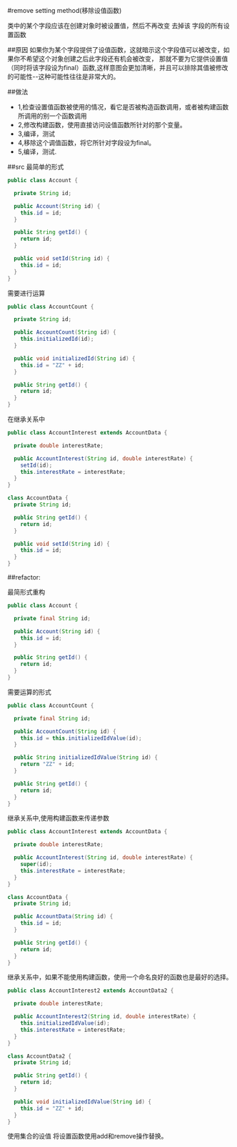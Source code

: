 #remove setting method(移除设值函数)

类中的某个字段应该在创建对象时被设置值，然后不再改变
去掉该 字段的所有设置函数

##原因
如果你为某个字段提供了设值函数，这就暗示这个字段值可以被改变，如果你不希望这个对象创建之后此字段还有机会被改变，
那就不要为它提供设置值（同时将该字段设为final）函数,这样意图会更加清晰，并且可以排除其值被修改的可能性--这种可能性往往是非常大的。

##做法
<ul>
    <li>1,检查设置值函数被使用的情况，看它是否被构造函数调用，或者被构建函数所调用的别一个函数调用</li>
    <li>2,修改构建函数，使用直接访问设值函数所针对的那个变量。</li>
    <li>3,编译，测试</li>
    <li>4,移除这个调值函数，将它所针对字段设为final。</li>
    <li>5,编译，测试.</li>
</ul>


##src
最简单的形式
```java
public class Account {

  private String id;

  public Account(String id) {
    this.id = id;
  }

  public String getId() {
    return id;
  }

  public void setId(String id) {
    this.id = id;
  }
}
```

需要进行运算
```java
public class AccountCount {

  private String id;

  public AccountCount(String id) {
    this.initializedId(id);
  }

  public void initializedId(String id) {
    this.id = "ZZ" + id;
  }

  public String getId() {
    return id;
  }
}
```

在继承关系中
```java
public class AccountInterest extends AccountData {

  private double interestRate;

  public AccountInterest(String id, double interestRate) {
    setId(id);
    this.interestRate = interestRate;
  }
}

class AccountData {
  private String id;

  public String getId() {
    return id;
  }

  public void setId(String id) {
    this.id = id;
  }
}

```


##refactor:

最简形式重构
```java
public class Account {

  private final String id;

  public Account(String id) {
    this.id = id;
  }

  public String getId() {
    return id;
  }
}

```

需要运算的形式
```java
public class AccountCount {

  private final String id;

  public AccountCount(String id) {
    this.id = this.initializedIdValue(id);
  }

  public String initializedIdValue(String id) {
    return "ZZ" + id;
  }

  public String getId() {
    return id;
  }
}
```


继承关系中,使用构建函数来传递参数
```java
public class AccountInterest extends AccountData {

  private double interestRate;

  public AccountInterest(String id, double interestRate) {
    super(id);
    this.interestRate = interestRate;
  }
}

class AccountData {
  private String id;

  public AccountData(String id) {
    this.id = id;
  }

  public String getId() {
    return id;
  }
}

```


继承关系中，如果不能使用构建函数，使用一个命名良好的函数也是最好的选择。
```java
public class AccountInterest2 extends AccountData2 {

  private double interestRate;

  public AccountInterest2(String id, double interestRate) {
    this.initializedIdValue(id);
    this.interestRate = interestRate;
  }
}

class AccountData2 {
  private String id;

  public String getId() {
    return id;
  }

  public void initializedIdValue(String id) {
    this.id = "ZZ" + id;
  }
}
```

使用集合的设值
将设置函数使用add和remove操作替换。
